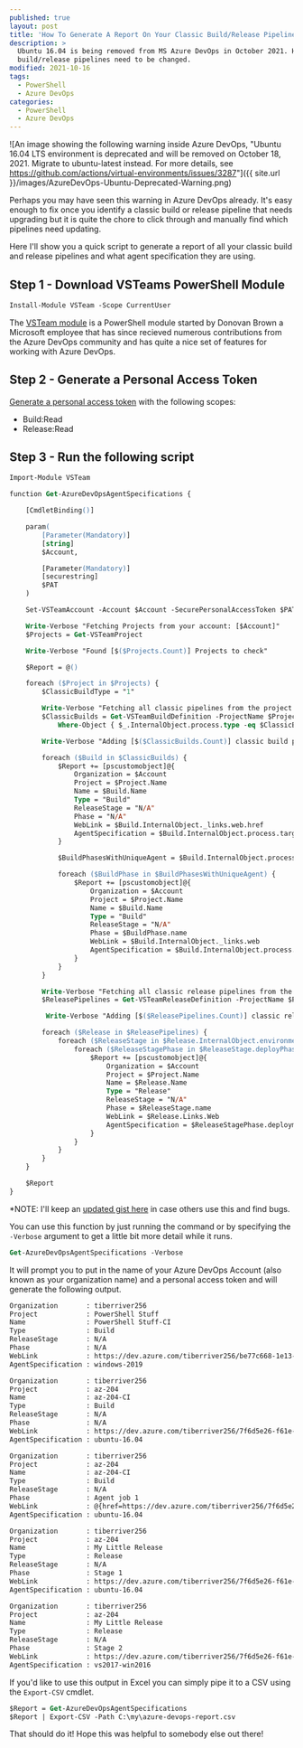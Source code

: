 ```yaml
---
published: true
layout: post
title: 'How To Generate A Report On Your Classic Build/Release Pipeline Agent Specifications'
description: >
  Ubuntu 16.04 is being removed from MS Azure DevOps in October 2021. Here's a quick way to find which of your classic
  build/release pipelines need to be changed.
modified: 2021-10-16
tags:
  - PowerShell
  - Azure DevOps
categories:
  - PowerShell
  - Azure DevOps
---
```


![An image showing the following warning inside Azure DevOps, "Ubuntu 16.04 LTS
environment is deprecated and will be removed on October 18, 2021. Migrate to
ubuntu-latest instead. For more details, see
<https://github.com/actions/virtual-environments/issues/3287>"]({{ site.url
}}/images/AzureDevOps-Ubuntu-Deprecated-Warning.png)

Perhaps you may have seen this warning in Azure DevOps already. It's easy
enough to fix once you identify a classic build or release pipeline that
needs upgrading but it is quite the chore to click through and manually
find which pipelines need updating.

Here I'll show you a quick script to generate a report of all your classic
build and release pipelines and what agent specification they are using.

## Step 1 - Download VSTeams PowerShell Module

```ps
Install-Module VSTeam -Scope CurrentUser
```

The [VSTeam module](https://github.com/MethodsAndPractices/vsteam) is a PowerShell
module started by Donovan Brown a Microsoft employee that has since recieved
numerous contributions from the Azure DevOps community and has quite a nice set
of features for working with Azure DevOps.

## Step 2 - Generate a Personal Access Token

[Generate a personal access
token](https://docs.microsoft.com/en-us/azure/devops/organizations/accounts/use-personal-access-tokens-to-authenticate?view=azure-devops&tabs=preview-page)
with the following scopes:

* Build:Read
* Release:Read

## Step 3 - Run the following script

```ps
Import-Module VSTeam

function Get-AzureDevOpsAgentSpecifications {

    [CmdletBinding()]

    param(
        [Parameter(Mandatory)]
        [string]
        $Account,

        [Parameter(Mandatory)]
        [securestring]
        $PAT
    )

    Set-VSTeamAccount -Account $Account -SecurePersonalAccessToken $PAT

    Write-Verbose "Fetching Projects from your account: [$Account]"
    $Projects = Get-VSTeamProject

    Write-Verbose "Found [$($Projects.Count)] Projects to check"

    $Report = @()

    foreach ($Project in $Projects) {
        $ClassicBuildType = "1"

        Write-Verbose "Fetching all classic pipelines from the project: [$($Project.Name)]"
        $ClassicBuilds = Get-VSTeamBuildDefinition -ProjectName $Project.Name |
            Where-Object { $_.InternalObject.process.type -eq $ClassicBuildType }

        Write-Verbose "Adding [$($ClassicBuilds.Count)] classic build pipelines to the report"

        foreach ($Build in $ClassicBuilds) {
            $Report += [pscustomobject]@{
                Organization = $Account
                Project = $Project.Name
                Name = $Build.Name
                Type = "Build"
                ReleaseStage = "N/A"
                Phase = "N/A"
                WebLink = $Build.InternalObject._links.web.href
                AgentSpecification = $Build.InternalObject.process.target.agentSpecification.identifier
            }

            $BuildPhasesWithUniqueAgent = $Build.InternalObject.process.phases | where { $Null -ne $_.target.agentSpecification }

            foreach ($BuildPhase in $BuildPhasesWithUniqueAgent) {
                $Report += [pscustomobject]@{
                    Organization = $Account
                    Project = $Project.Name
                    Name = $Build.Name
                    Type = "Build"
                    ReleaseStage = "N/A"
                    Phase = $BuildPhase.name
                    WebLink = $Build.InternalObject._links.web
                    AgentSpecification = $Build.InternalObject.process.target.agentSpecification.identifier
                }
            }
        }

        Write-Verbose "Fetching all classic release pipelines from the project: [$($Project.Name)]"
        $ReleasePipelines = Get-VSTeamReleaseDefinition -ProjectName $Project.Name | foreach { Get-VSTeamReleaseDefinition -ProjectName $Project.Name -Id $_.Id }

         Write-Verbose "Adding [$($ReleasePipelines.Count)] classic release pipelines to the report"

        foreach ($Release in $ReleasePipelines) {
            foreach ($ReleaseStage in $Release.InternalObject.environments) {
                foreach ($ReleaseStagePhase in $ReleaseStage.deployPhases) {
                    $Report += [pscustomobject]@{
                        Organization = $Account
                        Project = $Project.Name
                        Name = $Release.Name
                        Type = "Release"
                        ReleaseStage = "N/A"
                        Phase = $ReleaseStage.name
                        WebLink = $Release.Links.Web
                        AgentSpecification = $ReleaseStagePhase.deploymentInput.agentSpecification.identifier
                    }
                }
            }
        }
    }

    $Report
}
```

*NOTE: I'll keep an [updated gist
here](https://gist.github.com/Tiberriver256/afbc749e1ccc04b287fae296694fea1c) in
 case others use this and find bugs.

You can use this function by just running the command or by specifying the
`-Verbose` argument to get a little bit more detail while it runs.

```ps
Get-AzureDevOpsAgentSpecifications -Verbose
```

It will prompt you to put in the name of your Azure DevOps Account (also known
as your organization name) and a personal access token and will generate the
following output.

```txt
Organization       : tiberriver256
Project            : PowerShell Stuff
Name               : PowerShell Stuff-CI
Type               : Build
ReleaseStage       : N/A
Phase              : N/A
WebLink            : https://dev.azure.com/tiberriver256/be77c668-1e13-4360-aa08-264b1d5f64c6/_build/definition?definitionId=2
AgentSpecification : windows-2019

Organization       : tiberriver256
Project            : az-204
Name               : az-204-CI
Type               : Build
ReleaseStage       : N/A
Phase              : N/A
WebLink            : https://dev.azure.com/tiberriver256/7f6d5e26-f61e-403b-8016-2b871f88b960/_build/definition?definitionId=11
AgentSpecification : ubuntu-16.04

Organization       : tiberriver256
Project            : az-204
Name               : az-204-CI
Type               : Build
ReleaseStage       : N/A
Phase              : Agent job 1
WebLink            : @{href=https://dev.azure.com/tiberriver256/7f6d5e26-f61e-403b-8016-2b871f88b960/_build/definition?definitionId=11}
AgentSpecification : ubuntu-16.04

Organization       : tiberriver256
Project            : az-204
Name               : My Little Release
Type               : Release
ReleaseStage       : N/A
Phase              : Stage 1
WebLink            : https://dev.azure.com/tiberriver256/7f6d5e26-f61e-403b-8016-2b871f88b960/_release?definitionId=1
AgentSpecification : ubuntu-16.04

Organization       : tiberriver256
Project            : az-204
Name               : My Little Release
Type               : Release
ReleaseStage       : N/A
Phase              : Stage 2
WebLink            : https://dev.azure.com/tiberriver256/7f6d5e26-f61e-403b-8016-2b871f88b960/_release?definitionId=1
AgentSpecification : vs2017-win2016
```

If you'd like to use this output in Excel you can simply pipe it to a CSV using
the `Export-CSV` cmdlet.

```ps
$Report = Get-AzureDevOpsAgentSpecifications
$Report | Export-CSV -Path C:\my\azure-devops-report.csv
```

That should do it! Hope this was helpful to somebody else out there!

